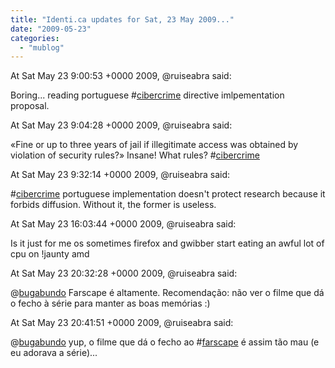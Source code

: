 ```yaml
---
title: "Identi.ca updates for Sat, 23 May 2009..."
date: "2009-05-23"
categories: 
  - "mublog"
---
```


At Sat May 23 9:00:53 +0000 2009, @ruiseabra said:

Boring... reading portuguese #[cibercrime](http://identi.ca/tag/cibercrime) directive imlpementation proposal.

At Sat May 23 9:04:28 +0000 2009, @ruiseabra said:

«Fine or up to three years of jail if illegitimate access was obtained by violation of security rules?» Insane! What rules? #[cibercrime](http://identi.ca/tag/cibercrime)

At Sat May 23 9:32:14 +0000 2009, @ruiseabra said:

#[cibercrime](http://identi.ca/tag/cibercrime) portuguese implementation doesn't protect research because it forbids diffusion. Without it, the former is useless.

At Sat May 23 16:03:44 +0000 2009, @ruiseabra said:

Is it just for me os sometimes firefox and gwibber start eating an awful lot of cpu on !jaunty amd

At Sat May 23 20:32:28 +0000 2009, @ruiseabra said:

@[bugabundo](http://identi.ca/bugabundo) Farscape é altamente. Recomendação: não ver o filme que dá o fecho à série para manter as boas memórias :)

At Sat May 23 20:41:51 +0000 2009, @ruiseabra said:

@[bugabundo](http://identi.ca/bugabundo) yup, o filme que dá o fecho ao #[farscape](http://identi.ca/tag/farscape) é assim tão mau (e eu adorava a série)...
